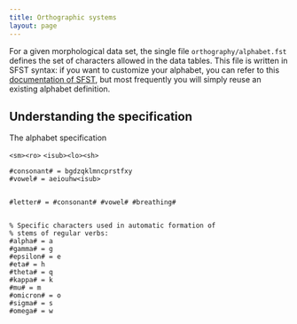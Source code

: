 ```yaml
---
title: Orthographic systems
layout: page
---
```



For a given morphological data set, the single file `orthography/alphabet.fst` defines the set of characters allowed in the data tables.  This file is written in SFST syntax:  if you want to customize your alphabet, you can refer to this [documentation of SFST](http://www.cis.uni-muenchen.de/~schmid/tools/SFST/data/SFST-Manual.pdf), but most frequently you will simply reuse an existing alphabet definition.


## Understanding the specification
The alphabet specification

`<sm><ro>`
`<isub><lo><sh>`



    #consonant# = bgdzqklmncprstfxy
    #vowel# = aeiouhw<isub>


    #letter# = #consonant# #vowel# #breathing#


    % Specific characters used in automatic formation of
    % stems of regular verbs:
    #alpha# = a
    #gamma# = g
    #epsilon# = e
    #eta# = h
    #theta# = q
    #kappa# = k
    #mu# = m
    #omicron# = o
    #sigma# = s
    #omega# = w
